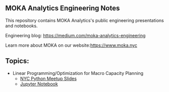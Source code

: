 MOKA Analytics Engineering Notes
------

This repository contains MOKA Analytics's public engineering presentations and notebooks.

Engineering blog: https://medium.com/moka-analytics-engineering

Learn more about MOKA on our website:https://www.moka.nyc

## Topics:
* Linear Programming/Optimization for Macro Capacity Planning
  * [NYC Python Meetup Slides](slides/Python%20Linear%20Programming.pdf)
  * [Jupyter Notebook](notebooks/pulp-lp-capacity-planning.ipynb)
